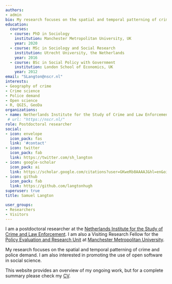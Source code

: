 ```yaml
---
authors:
- admin
bio: My research focuses on the spatial and temporal patterning of crime and police demand. I am also interested in promoting the use of open software in social science.
education:
  courses:
  - course: PhD in Sociology
    institution: Manchester Metropolitan University, UK
    year: 2020
  - course: MSc in Sociology and Social Research
    institution: Utrecht University, the Netherlands
    year: 2016
  - course: BSc in Social Policy with Government
    institution: London School of Economics, UK
    year: 2012
email: "SLangton@nscr.nl"
interests:
- Geography of crime
- Crime science
- Police demand
- Open science
- R, QGIS, GeoDa
organizations:
- name: Netherlands Institute for the Study of Crime and Law Enforcement
 # url: "https://nscr.nl/"
role: Postdoctoral researcher
social:
- icon: envelope
  icon_pack: fas
  link: '#contact'
- icon: twitter
  icon_pack: fab
  link: https://twitter.com/sh_langton
- icon: google-scholar
  icon_pack: ai
  link: https://scholar.google.com/citations?user=GKweRb8AAAAJ&hl=en&oi=ao
- icon: github
  icon_pack: fab
  link: https://github.com/langtonhugh
superuser: true
title: Samuel Langton

user_groups:
- Researchers
- Visitors
---
```


I am a postdoctoral researcher at the [Netherlands Institute for the Study of Crime and Law Enforcement](https://nscr.nl/). I am also a Visiting Research Fellow for the [Policy Evaluation and Research Unit](https://www.mmuperu.co.uk/) at [Manchester Metropolitan University](https://www.mmu.ac.uk/).

My research focuses on the spatial and temporal patterning of crime and police demand. I am also interested in promoting the use of open software in social science.

This website provides an overview of my ongoing work, but for a complete summary please check my [CV](https://www.samlangton.info/files/sam_langton_cv.pdf).
